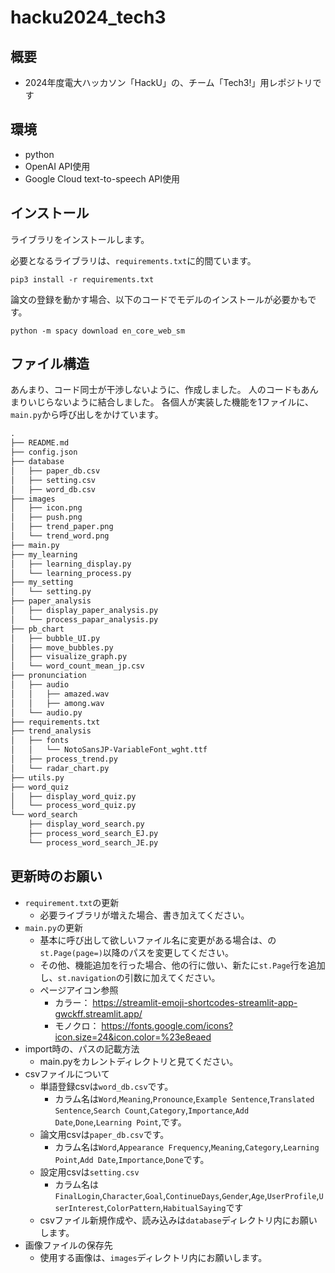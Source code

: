 # hacku2024_tech3

## 概要
- 2024年度電大ハッカソン「HackU」の、チーム「Tech3!」用レポジトリです

## 環境
- python
- OpenAI API使用
- Google Cloud text-to-speech API使用

## インストール
ライブラリをインストールします。

必要となるライブラリは、`requirements.txt`に的間ています。
```
pip3 install -r requirements.txt
```

論文の登録を動かす場合、以下のコードでモデルのインストールが必要かもです。
```
python -m spacy download en_core_web_sm
```

## ファイル構造
あんまり、コード同士が干渉しないように、作成しました。
人のコードもあんまりいじらないように結合しました。
各個人が実装した機能を1ファイルに、`main.py`から呼び出しをかけています。

```txt 
.
├── README.md
├── config.json
├── database
│   ├── paper_db.csv
│   ├── setting.csv
│   ├── word_db.csv
├── images
│   ├── icon.png
│   ├── push.png
│   ├── trend_paper.png
│   └── trend_word.png
├── main.py
├── my_learning
│   ├── learning_display.py
│   └── learning_process.py
├── my_setting
│   └── setting.py
├── paper_analysis
│   ├── display_paper_analysis.py
│   └── process_papar_analysis.py
├── pb_chart
│   ├── bubble_UI.py
│   ├── move_bubbles.py
│   ├── visualize_graph.py
│   └── word_count_mean_jp.csv
├── pronunciation
│   ├── audio
│   │   ├── amazed.wav
│   │   ├── among.wav
│   └── audio.py
├── requirements.txt
├── trend_analysis
│   ├── fonts
│   │   └── NotoSansJP-VariableFont_wght.ttf
│   ├── process_trend.py
│   └── radar_chart.py
├── utils.py
├── word_quiz
│   ├── display_word_quiz.py
│   └── process_word_quiz.py
└── word_search
    ├── display_word_search.py
    ├── process_word_search_EJ.py
    └── process_word_search_JE.py
```

## 更新時のお願い
- `requirement.txt`の更新
    - 必要ライブラリが増えた場合、書き加えてください。
- `main.py`の更新
    - 基本に呼び出して欲しいファイル名に変更がある場合は、の`st.Page(page=)`以降のパスを変更してください。
    - その他、機能追加を行った場合、他の行に倣い、新たに`st.Page`行を追加し、`st.navigation`の引数に加えてください。
    - ページアイコン参照
        - カラー： https://streamlit-emoji-shortcodes-streamlit-app-gwckff.streamlit.app/
        - モノクロ： https://fonts.google.com/icons?icon.size=24&icon.color=%23e8eaed
- import時の、パスの記載方法
    - main.pyをカレントディレクトリと見てください。
- csvファイルについて
    - 単語登録csvは`word_db.csv`です。
        - カラム名は`Word`,`Meaning`,`Pronounce`,`Example Sentence`,`Translated Sentence`,`Search Count`,`Category`,`Importance`,`Add Date`,`Done`,`Learning Point`,です。
    - 論文用csvは`paper_db.csv`です。
        - カラム名は`Word`,`Appearance Frequency`,`Meaning`,`Category`,`Learning Point`,`Add Date`,`Importance`,`Done`です。
    - 設定用csvは`setting.csv` 
        - カラム名は`FinalLogin`,`Character`,`Goal`,`ContinueDays`,`Gender`,`Age`,`UserProfile`,`UserInterest`,`ColorPattern`,`HabitualSaying`です
    - csvファイル新規作成や、読み込みは`database`ディレクトリ内にお願いします。
- 画像ファイルの保存先
    - 使用する画像は、`images`ディレクトリ内にお願いします。
